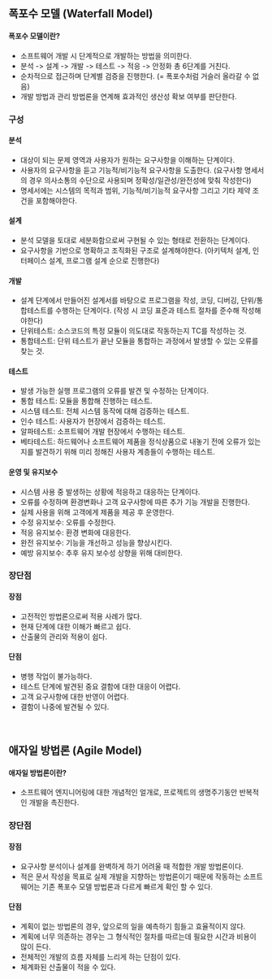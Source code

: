 ## 폭포수 모델 (Waterfall Model)
#### 폭포수 모델이란?
- 소프트웨어 개발 시 단계적으로 개발하는 방법을 의미한다.
- 분석 -> 설계 -> 개발 -> 테스트 -> 적응 -> 안정화 총 6단계를 거친다.
- 순차적으로 접근하며 단계별 검증을 진행한다. (= 폭포수처럼 거슬러 올라갈 수 없음)
- 개발 방법과 관리 방법론을 연계해 효과적인 생산성 확보 여부를 판단한다.

### 구성
#### 분석
- 대상이 되는 문제 영역과 사용자가 원하는 요구사항을 이해하는 단계이다.
- 사용자의 요구사항을 듣고 기능적/비기능적 요구사항을 도출한다. (요구사항 명세서의 경우 의사소통의 수단으로 사용되며 정확성/일관성/완전성에 맞춰 작성한다)
- 명세서에는 시스템의 목적과 범위, 기능적/비기능적 요구사항 그리고 기타 제약 조건을 포함해야한다.

#### 설계
- 분석 모델을 토대로 세분화함으로써 구현될 수 있는 형태로 전환하는 단계이다.
- 요구사항을 기반으로 명확하고 조직화된 구조로 설계해야한다. (아키텍처 설계, 인터페이스 설계, 프로그램 설계 순으로 진행한다)

#### 개발
- 설계 단계에서 만들어진 설계서를 바탕으로 프로그램을 작성, 코딩, 디버깅, 단위/통합테스트를 수행하는 단계이다. (작성 시 코딩 표준과 테스트 절차를 준수해 작성해야한다)
- 단위테스트: 소스코드의 특정 모듈이 의도대로 작동하는지 TC를 작성하는 것.
- 통합테스트: 단위 테스트가 끝난 모듈을 통합하는 과정에서 발생할 수 있는 오류를 찾는 것.

#### 테스트
- 발생 가능한 실행 프로그램의 오류를 발견 및 수정하는 단계이다.
- 통합 테스트: 모듈을 통합해 진행하는 테스트. 
- 시스템 테스트: 전체 시스템 동작에 대해 검증하는 테스트.
- 인수 테스트: 사용자가 현장에서 검증하는 테스트.
- 알파테스트: 소프트웨어 개발 현장에서 수행하는 테스트.
- 베타테스트: 하드웨어나 소프트웨어 제품을 정식상품으로 내놓기 전에 오류가 있는지를 발견하기 위해 미리 정해진 사용자 계층들이 수행하는 테스트.

#### 운영 및 유지보수
- 시스템 사용 중 발생하는 상황에 적응하고 대응하는 단계이다.
- 오류를 수정하며 환경변화나 고객 요구사항에 따른 추가 기능 개발을 진행한다.
- 실제 사용을 위해 고객에게 제품을 제공 후 운영한다.
- 수정 유지보수: 오류를 수정한다.
- 적응 유지보수: 환경 변화에 대응한다.
- 완전 유지보수: 기능을 개선하고 성능을 향상시킨다.
- 예방 유지보수: 추후 유지 보수성 상향을 위해 대비한다.

### 장단점
#### 장점
- 고전적인 방법론으로써 적용 사례가 많다.
- 현재 단계에 대한 이해가 빠르고 쉽다.
- 산출물의 관리와 적용이 쉽다.

#### 단점
- 병행 작업이 불가능하다.
- 테스트 단계에 발견된 중요 결함에 대한 대응이 어렵다.
- 고객 요구사항에 대한 반영이 어렵다.
- 결함이 나중에 발견될 수 있다.


<br>

## 애자일 방법론 (Agile Model)
#### 애자일 방법론이란?
- 소프트웨어 엔지니어링에 대한 개념적인 얼개로, 프로젝트의 생명주기동안 반복적인 개발을 촉진한다.

### 장단점
#### 장점
- 요구사항 분석이나 설계를 완벽하게 하기 어려울 때 적합한 개발 방법론이다.
- 적은 문서 작성을 목표로 실제 개발을 지향하는 방법론이기 때문에 작동하는 소프트웨어는 기존 폭포수 모델 방법론과 다르게 빠르게 확인 할 수 있다.

#### 단점
- 계획이 없는 방법론의 경우, 앞으로의 일을 예측하기 힘들고 효율적이지 않다.
- 계획에 너무 의존하는 경우는 그 형식적인 절차를 따르는데 필요한 시간과 비용이 많이 든다.
- 전체적인 개발의 흐름 자체를 느리게 하는 단점이 있다.
- 체계화된 산출물이 적을 수 있다.
